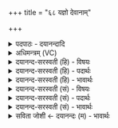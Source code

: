 +++
title = "६८ यज्ञो देवानाम्"

+++
<details><summary>पदपाठः - दयानन्दादि</summary>

य॒ज्ञः। दे॒वाना॑म्। प्रति॑। ए॒ति॒। सु॒म्नम्। आदि॑त्यासः। भव॑त। मृ॒ड॒यन्तः॑। आ। वः॒। अ॒र्वाची॑। सु॒म॒तिरिति॑ सुऽम॒तिः। व॒वृ॒त्या॒त्। अ॒ꣳहोः। चि॒त्। या। व॒रि॒वो॒वित्त॒रेति॑ वरिवो॒वित्ऽतरा॑। अस॑त्। ६८।
</details>

<details><summary>अधिमन्त्रम् (VC)</summary>

- आदित्या देवताः
- कुत्स ऋषिः
- स्वराट्पङ्क्तिः
- पञ्चमः
</details>

<details><summary>दयानन्द-सरस्वती (हि) - विषयः</summary>

फिर उसी विषय को अगले मन्त्र में कहा है ॥
</details>

<details><summary>दयानन्द-सरस्वती (हि) - पदार्थः</summary>

पदार्थान्वयभाषाः -  हे (आदित्यासः) सूर्यवत् तेजस्वी पूर्णविद्यावाले लोगो ! जैसे (देवानाम्) विद्वानों का (यज्ञः) संगति के योग्य संग्रामादि व्यवहार (सुम्नम्) सुख करने को (प्रत्येति) उलटा प्राप्त होता है, वैसे (मृडयन्तः) सुखी करनेवाले (भवत) होवो। जैसे (वः) तुम्हारी (वरिवोवित्तरा) अत्यन्त सेवा को प्राप्त (अर्वाची) हमारे अनुकूल (सुमतिः) उत्तम बुद्धि (आ, ववृत्यात्) अच्छे प्रकार वर्त्ते (अंहोः) अपराधी की (चित्) भी वैसे सुख करनेवाली हमारे अनुकूल बुद्धि (असत्) होवे ॥६८ ॥
</details>

<details><summary>दयानन्द-सरस्वती (हि) - भावार्थः</summary>

भावार्थभाषाः -  इस मन्त्र में वाचकलुप्तोपमालङ्कार है। जिस देश में पूर्ण विद्यावाले राजकर्मचारी हों, वहाँ सबकी एकमति होकर अत्यन्त सुख बढ़े ॥६८ ॥
</details>

<details><summary>दयानन्द-सरस्वती (सं) - विषयः</summary>

पुनस्तमेव विषयमाह ॥
</details>

<details><summary>दयानन्द-सरस्वती (सं) - पदार्थः</summary>

पदार्थान्वयभाषाः -  हे आदित्यासः पूर्णविद्या यूयं यथा देवानां यज्ञो सुम्नं प्रत्येति तथा मृडयन्तो भवत। यथा वो वरिवोवित्तराऽर्वाची सुमतिराववृत्यादंहोश्चित् तथा सुखकारी असत् ॥६८ ॥
</details>

<details><summary>दयानन्द-सरस्वती (सं) - भावार्थः</summary>

भावार्थभाषाः -  अत्र वाचकलुप्तोपमालङ्कारः। यस्य देशस्य मध्ये पूर्णविद्या राजकर्मकराः स्युस्तत्र सर्वेषामेका मतिर्भूत्वा सुखमत्यन्तं वर्धेत ॥६८ ॥
</details>

<details><summary>सविता जोशी ← दयानन्दः (म) - भावार्थः</summary>

भावार्थभाषाः -  या मंत्रात वाचकलुप्तोपमालंकार आहे. ज्या देशात पूर्ण विद्या प्राप्त केलेले राज्य कर्मचारी असतील तेथे सर्वांचे एकमत होऊन अत्यंत सुख वाढते.
</details>